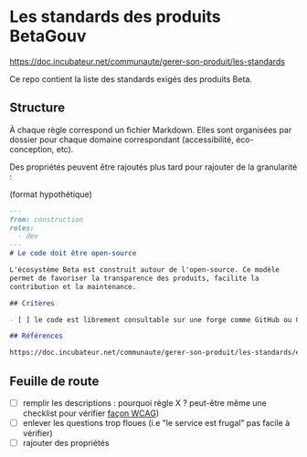 # Les standards des produits BetaGouv

https://doc.incubateur.net/communaute/gerer-son-produit/les-standards

Ce repo contient la liste des standards exigés des produits Beta.

## Structure

À chaque règle correspond un fichier Markdown. Elles sont organisées
par dossier pour chaque domaine correspondant (accessibilité,
éco-conception, etc).

Des propriétés peuvent être rajoutés plus tard pour rajouter de la granularité :

(format hypothétique)

```md
---
from: construction
roles:
  - dev
---
# Le code doit être open-source

L'écosystème Beta est construit autour de l'open-source. Ce modèle
permet de favoriser la transparence des produits, facilite la
contribution et la maintenance.

## Critères

- [ ] le code est librement consultable sur une forge comme GitHub ou GitLab.

## Références

https://doc.incubateur.net/communaute/gerer-son-produit/les-standards/eco-conception#des-services-durables
```

## Feuille de route

- [ ] remplir les descriptions : pourquoi règle X ? peut-être même une checklist pour vérifier [façon WCAG](https://www.w3.org/TR/2016/NOTE-WCAG20-TECHS-20161007/H90))
- [ ] enlever les questions trop floues (i.e "le service est frugal" pas facile à vérifier)
- [ ] rajouter des propriétés
